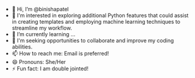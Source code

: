 - 👋 Hi, I’m @binishapatel
- 👀 I'm interested in exploring additional Python features that could assist in creating templates and employing machine learning techniques to streamline my workflow. 
- 🌱 I’m currently learning ...
- 💞️ I'm seeking opportunities to collaborate and improve my coding abilities.
- 📫 How to reach me: Email is preferred!
- 😄 Pronouns: She/Her
- ⚡ Fun fact: I am double jointed!

<!---
binishapatel/binishapatel is a ✨ special ✨ repository because its `README.md` (this file) appears on your GitHub profile.
You can click the Preview link to take a look at your changes.
--->

